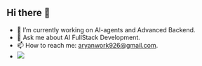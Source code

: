 ## Hi there 👋

- 🔭 I’m currently working on AI-agents and Advanced Backend.
- 💬 Ask me about AI FullStack Development.
- 📫 How to reach me: aryanwork926@gmail.com.
- ![](https://komarev.com/ghpvc/?username=aryan19926)
